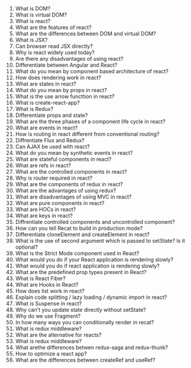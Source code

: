 1. What is DOM?
2. What is virtual DOM?
3. What is react?
4. What are the features of react?
5. What are the differences between DOM and virtual DOM?
6. What is JSX?
7. Can browser read JSX directly?
8. Why is react widely used today?
9. Are there any disadvantages of using react?
10. Differentiate between Angular and React?
11. What do you mean by component based architecture of react?
12. How does rendering work in react?
13. What are states in react?
14. What do you mean by props in react?
15. What is the use arrow functtion in react?
16. What is create-react-app?
17. What is Redux?
18. Differentiate props and state?
19. What are the three phases of a component life cycle in react?
20. What are events in react?
21. How is routing in react different from conventional routing?
22. Diffrentiate Flux and Redux?
23. Can AJAX be used with react?
24. What do you mean by synthetic events in react?
25. What are stateful components in react?
26. What are refs in react?
27. What are the controlled components in react?
28. Why is router required in react?
29. What are the components of redux in react?
30. What are the advantages of using redux?
31. What are disadvantages of using MVC in react?
32. What are pure components in react?
33. What are HOCs in react?
34. What are keys in react?
35. Diffrentiate controlled components and uncontrolled component?
36. How can you tell Recat to build in production mode?
37. Differentiate cloneElement and createElement in react?
38. What is the use of second argument which is passed to setState? Is it optional?
39. What is the Strict Mode component used in React?
40. What would you do if your React application is rendering slowly?
41. What would you do if react application is rendering slowly?
42. What are the predefined prop types present in React?
43. What is React Fiber?
44. What are Hooks in React?
45. How does list work in react?
46. Explain code splitting / lazy loading / dynamic import in react?
47. What is Suspense in react?
48. Why can't you update state directly without setState?
49. Why do we use Fragment?
50. In how many ways you can conditionally render in recat?
51. What is redux middleware?
52. What are the alternative for reacts?
53. What is redux middleware?
54. What arethe differences betwen redux-saga and redux-thunk?
55. How to optimize a react app?
56. What are the differences between createRef and useRef?
